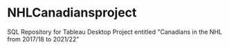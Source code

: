 # NHLCanadiansproject
SQL Repository for Tableau Desktop Project entitled "Canadians in the NHL from 2017/18 to 2021/22"
